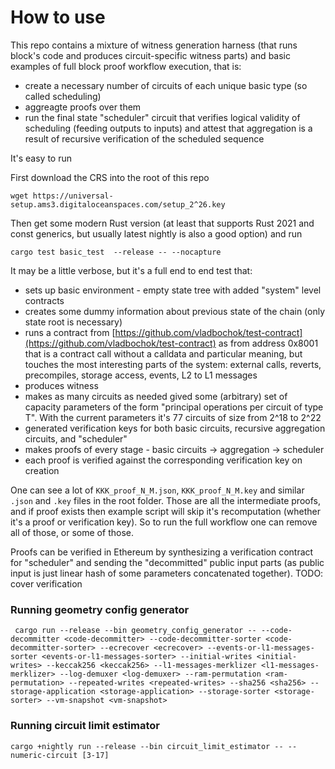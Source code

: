 # How to use

This repo contains a mixture of witness generation harness (that runs block's code and produces circuit-specific witness parts) and basic examples of full block proof workflow execution, that is:
- create a necessary number of circuits of each unique basic type (so called scheduling)
- aggreagte proofs over them
- run the final state "scheduler" circuit that verifies logical validity of scheduling (feeding outputs to inputs) and attest that aggregation is a result of recursive verification of the scheduled sequence

It's easy to run

First download the CRS into the root of this repo

```
wget https://universal-setup.ams3.digitaloceanspaces.com/setup_2^26.key
```

Then get some modern Rust version (at least that supports Rust 2021 and const generics, but usually latest nightly is also a good option) and run

```
cargo test basic_test  --release -- --nocapture
```

It may be a little verbose, but it's a full end to end test that:
- sets up basic environment - empty state tree with added "system" level contracts 
- creates some dummy information about previous state of the chain (only state root is necessary)
- runs a contract from [https://github.com/vladbochok/test-contract](https://github.com/vladbochok/test-contract) as from address 0x8001 that is a contract call without a calldata and particular meaning, but touches the most interesting parts of the system: external calls, reverts, precompiles, storage access, events, L2 to L1 messages
- produces witness
- makes as many circuits as needed gived some (arbitrary) set of capacity parameters of the form "principal operations per circuit of type T". With the current parameters it's 77 circuits of size from 2^18 to 2^22
- generated verification keys for both basic circuits, recursive aggregation circuits, and "scheduler"
- makes proofs of every stage - basic circuits -> aggregation -> scheduler
- each proof is verified against the corresponding verification key on creation

One can see a lot of `KKK_proof_N_M.json`, `KKK_proof_N_M.key` and similar `.json` and `.key` files in the root folder. Those are all the intermediate proofs, and if proof exists then example script will skip it's recomputation (whether it's a proof or verification key). So to run the full workflow one can remove all of those, or some of those.

Proofs can be verified in Ethereum by synthesizing a verification contract for "scheduler" and sending the "decommitted" public input parts (as public input is just linear hash of some parameters concatenated together). TODO: cover verification

### Running geometry config generator
```shell
 cargo run --release --bin geometry_config_generator -- --code-decommitter <code-decommitter> --code-decommitter-sorter <code-decommitter-sorter> --ecrecover <ecrecover> --events-or-l1-messages-sorter <events-or-l1-messages-sorter> --initial-writes <initial-writes> --keccak256 <keccak256> --l1-messages-merklizer <l1-messages-merklizer> --log-demuxer <log-demuxer> --ram-permutation <ram-permutation> --repeated-writes <repeated-writes> --sha256 <sha256> --storage-application <storage-application> --storage-sorter <storage-sorter> --vm-snapshot <vm-snapshot>
```

### Running circuit limit estimator
```shell
cargo +nightly run --release --bin circuit_limit_estimator -- --numeric-circuit [3-17]
```

